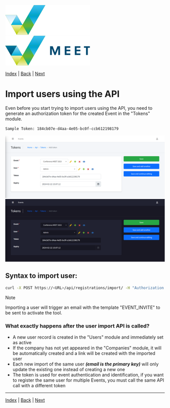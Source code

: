 [![MEET](../../_data/MEET_H_04.svg#gh-dark-mode-only "MEET")](../../README.md#gh-dark-mode-only)
[![MEET](../../_data/MEET_H_03.svg#gh-light-mode-only "MEET")](../../README.md#gh-light-mode-only)


[Index](../README.md) | [Back](0003.md) | [Next](0005.md)


# Import users using the API
Even before you start trying to import users using the API, you need to generate an authorization token for the created Event in the "Tokens" module.
```
Sample Token: 184cb07e-d4aa-4e05-bc0f-ccb612198179
```

![Tokens](../../_data/screenshots/0006.png#gh-light-mode-only "")
![Tokens](../../_data/screenshots/dark/0006.png#gh-dark-mode-only "")

## Syntax to import user:
```bash
curl -X POST https://<URL>/api/registrations/import/ -H "Authorization: Bearer <TOKEN_GENERATED_BY_ADMIN>" -d '[{"firstName": "Joe", "lastName": "Doe", " company": "NIX.CZ", "mail": "joe.doe@example.com", "asn": 6881, "countryCode": "CZ"} ]'
```
> [!NOTE]
> Importing a user will trigger an email with the template "EVENT_INVITE" to be sent to activate the tool.

### What exactly happens after the user import API is called?

- A new user record is created in the "Users" module and immediately set as active
- If the company has not yet appeared in the "Companies" module, it will be automatically created and a link will be created with the imported user
- Each new import of the same user ***(email is the primary key)*** will only update the existing one instead of creating a new one
- The token is used for event authentication and identification, if you want to register the same user for multiple Events, you must call the same API call with a different token



---
[Index](../README.md) | [Back](0003.md) | [Next](0005.md)